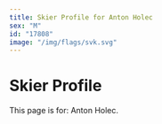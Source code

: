```yaml
---
title: Skier Profile for Anton Holec
sex: "M"
id: "17808"
image: "/img/flags/svk.svg" 
---
```


# Skier Profile

This page is for: Anton Holec.
    